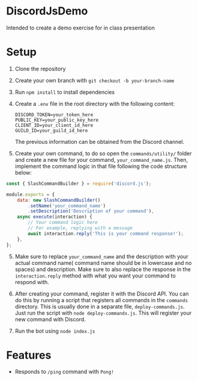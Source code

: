 # DiscordJsDemo
Intended to create a demo exercise for in class presentation 

# Setup
1. Clone the repository
2. Create your own branch with `git checkout -b your-branch-name`
3. Run `npm install` to install dependencies
4. Create a `.env` file in the root directory with the following content:
    ```
    DISCORD_TOKEN=your_token_here
    PUBLIC_KEY=your_public_key_here
    CLIENT_ID=your_client_id_here
    GUILD_ID=your_guild_id_here
    ```
    The previous information can be obtained from the Discord channel.

6. Create your own command, to do so open the `commands/utility/` folder and create a new file for your command, `your_command_name.js`. Then, implement the command logic in that file following the code structure below:
```javascript
const { SlashCommandBuilder } = require('discord.js');

module.exports = {
    data: new SlashCommandBuilder()
        .setName('your_command_name')
        .setDescription('Description of your command'),
    async execute(interaction) {
        // Your command logic here
        // For example, replying with a message
        await interaction.reply('This is your command response!');
    },
};
```
5. Make sure to replace `your_command_name` and the description with your actual command name( command name should be in lowercase and no spaces) and description. Make sure to also replace the response in the `interaction.reply` method with what you want your command to respond with.

6. After creating your command, register it with the Discord API. You can do this by running a script that registers all commands in the `commands` directory. This is usually done in a separate file, `deploy-commands.js`. Just run the script with `node deploy-commands.js`. This will register your new command with Discord.


7. Run the bot using `node index.js`


# Features
- Responds to `/ping` command with `Pong!`